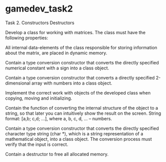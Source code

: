 # gamedev_task2

Task 2. Constructors Destructors


Develop a class for working with matrices. The class must have the following properties:

All internal data-elements of the class responsible for storing information about the matrix, are placed in dynamic memory.

Contain a type conversion constructor that converts the directly specified numerical constant with a sign into a class object.

Contain a type conversion constructor that converts a directly specified 2-dimensional array with numbers into a class object.

Implement the correct work with objects of the developed class when copying, moving and initializing.

Contain the function of converting the internal structure of the object to a string, so that later you can intuitively show the result on the screen. String format: [a,b; c,d; …], where a, b, c, d, … – numbers.

Contain a type conversion constructor that converts the directly specified character type string (char *), which is a string representation of a mathematical object, into a class object. The conversion process must verify that the input is correct.

Contain a destructor to free all allocated memory.
